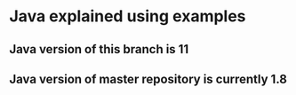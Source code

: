 # Java explained using examples
## Java version of this branch is 11
## Java version of master repository is currently 1.8